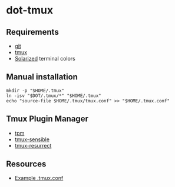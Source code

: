 # dot-tmux

## Requirements

- [git](https://git-scm.com/)
- [tmux](https://tmux.github.io/)
- [Solarized](http://ethanschoonover.com/solarized) terminal colors

## Manual installation

    mkdir -p "$HOME/.tmux"
    ln -isv "$DOT/.tmux/*" "$HOME/.tmux"
    echo "source-file $HOME/.tmux/tmux.conf" >> "$HOME/.tmux.conf"

## Tmux Plugin Manager

- [tpm](https://github.com/tmux-plugins/tpm)
- [tmux-sensible](https://github.com/tmux-plugins/tmux-sensible)
- [tmux-resurrect](https://github.com/tmux-plugins/tmux-resurrect)

## Resources

- [Example .tmux.conf](https://github.com/tmux/tmux/blob/master/example_tmux.conf)
